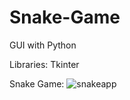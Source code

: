 # Snake-Game
GUI with Python

Libraries: Tkinter

Snake Game:
![snakeapp](https://user-images.githubusercontent.com/100465483/176666366-1e291bfa-3e5c-4600-b4a7-999058131032.png)
